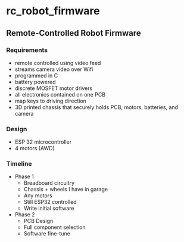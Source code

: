 # rc_robot_firmware

## Remote-Controlled Robot Firmware

### Requirements

- remote controlled using video feed
- streams camera video over Wifi
- programmed in C
- battery powered
- discrete MOSFET motor drivers
- all electronics contained on one PCB
- map keys to driving direction
- 3D printed chassis that securely holds PCB, motors, batteries, and camera

### Design

- ESP 32 microcontroller
- 4 motors (AWD)

### Timeline

- Phase 1
  - Breadboard circuitry
  - Chassis + wheels I have in garage
  - Any motors
  - Still ESP32 controlled
  - Write initial software
- Phase 2
  - PCB Design
  - Full component selection
  - Software fine-tune
